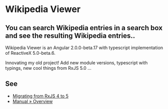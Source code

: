 # Wikipedia Viewer
## You can search Wikipedia entries in a search box and see the resulting Wikipedia entries..

Wikipedia Viewer is an Angular 2.0.0-beta.17 with typescript implementation of ReactiveX 5.0-beta.6.

Innovating my old project! Add new module versions, typescript with typings, new cool things from RxJS 5.0 ...



## See
* [Migrating from RxJS 4 to 5](https://github.com/ReactiveX/rxjs/blob/master/MIGRATION.md)
* [Manual » Overview](http://reactivex.io/rxjs/manual/overview.html)
